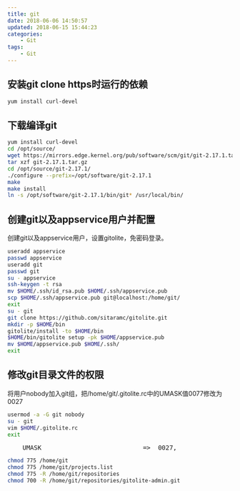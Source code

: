 ```yaml
---
title: git
date: 2018-06-06 14:50:57
updated: 2018-06-15 15:44:23
categories:
    - Git
tags:
    - Git
---
```

## 安装git clone https时运行的依赖
``` bash
yum install curl-devel
```

## 下载编译git
``` bash
yum install curl-devel
cd /opt/source/
wget https://mirrors.edge.kernel.org/pub/software/scm/git/git-2.17.1.tar.gz
tar xzf git-2.17.1.tar.gz
cd /opt/source/git-2.17.1/
./configure --prefix=/opt/software/git-2.17.1
make
make install
ln -s /opt/software/git-2.17.1/bin/git* /usr/local/bin/
```

## 创建git以及appservice用户并配置
创建git以及appservice用户，设置gitolite，免密码登录。
``` bash
useradd appservice
passwd appservice
useradd git
passwd git
su - appservice
ssh-keygen -t rsa
mv $HOME/.ssh/id_rsa.pub $HOME/.ssh/appservice.pub
scp $HOME/.ssh/appservice.pub git@localhost:/home/git/
exit
su - git
git clone https://github.com/sitaramc/gitolite.git
mkdir -p $HOME/bin
gitolite/install -to $HOME/bin
$HOME/bin/gitolite setup -pk $HOME/appservice.pub
mv $HOME/appservice.pub $HOME/.ssh/
exit
```

<!-- more -->

## 修改git目录文件的权限
将用户nobody加入git组，把/home/git/.gitolite.rc中的UMASK值0077修改为0027
``` bash
usermod -a -G git nobody
su - git
vim $HOME/.gitolite.rc
exit
```

<pre>
    UMASK                           =>  0027,
</pre>

``` bash
chmod 775 /home/git
chmod 775 /home/git/projects.list
chmod 775 -R /home/git/repositories
chmod 700 -R /home/git/repositories/gitolite-admin.git
```